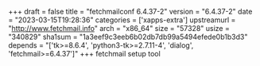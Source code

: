 +++
draft = false
title = "fetchmailconf 6.4.37-2"
version = "6.4.37-2"
date = "2023-03-15T19:28:36"
categories = ['xapps-extra']
upstreamurl = "http://www.fetchmail.info"
arch = "x86_64"
size = "57328"
usize = "340829"
sha1sum = "1a3eef9c3eeb6b02db7db99a5494efede0b1b3d3"
depends = "['tk>=8.6.4', 'python3-tk>=2.7.11-4', 'dialog', 'fetchmail>=6.4.37']"
+++
fetchmail setup tool